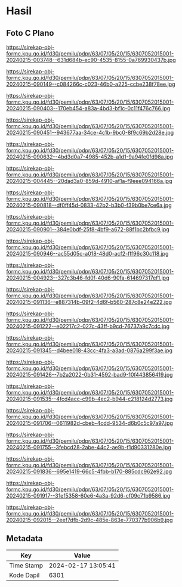 # Hasil

## Foto C Plano

https://sirekap-obj-formc.kpu.go.id/fd30/pemilu/pdpr/63/07/05/20/15/6307052015001-20240215-003748--631d684b-ec90-4535-8155-0a769930437b.jpg

https://sirekap-obj-formc.kpu.go.id/fd30/pemilu/pdpr/63/07/05/20/15/6307052015001-20240215-090149--c084266c-c023-46b0-a225-ccbe238f78ee.jpg

https://sirekap-obj-formc.kpu.go.id/fd30/pemilu/pdpr/63/07/05/20/15/6307052015001-20240215-090403--170eb454-a83a-4bd3-bf1c-0c11f476c766.jpg

https://sirekap-obj-formc.kpu.go.id/fd30/pemilu/pdpr/63/07/05/20/15/6307052015001-20240215-090451--943677aa-34ce-4c1b-9bc0-8f9c69b2d28e.jpg

https://sirekap-obj-formc.kpu.go.id/fd30/pemilu/pdpr/63/07/05/20/15/6307052015001-20240215-090632--4bd3d0a7-4985-452b-a1d1-9a94fe0fd98a.jpg

https://sirekap-obj-formc.kpu.go.id/fd30/pemilu/pdpr/63/07/05/20/15/6307052015001-20240215-004445--20dad3a0-859d-4910-af1a-f9eee094166a.jpg

https://sirekap-obj-formc.kpu.go.id/fd30/pemilu/pdpr/63/07/05/20/15/6307052015001-20240215-090818--df0ff45d-0833-42b2-b3b0-f39b0be7ce6a.jpg

https://sirekap-obj-formc.kpu.go.id/fd30/pemilu/pdpr/63/07/05/20/15/6307052015001-20240215-090901--384e0bdf-25f8-4bf9-a672-88f1bc2bfbc9.jpg

https://sirekap-obj-formc.kpu.go.id/fd30/pemilu/pdpr/63/07/05/20/15/6307052015001-20240215-090946--ac55d05c-a018-48d0-acf2-fff96c30c118.jpg

https://sirekap-obj-formc.kpu.go.id/fd30/pemilu/pdpr/63/07/05/20/15/6307052015001-20240215-004923--327c3b46-fd0f-40d6-90fa-614697317ef1.jpg

https://sirekap-obj-formc.kpu.go.id/fd30/pemilu/pdpr/63/07/05/20/15/6307052015001-20240215-091136--e887314b-09f2-4d6f-b560-287c8e24e222.jpg

https://sirekap-obj-formc.kpu.go.id/fd30/pemilu/pdpr/63/07/05/20/15/6307052015001-20240215-091222--e02217c2-027c-43ff-b9cd-76737a9c7cdc.jpg

https://sirekap-obj-formc.kpu.go.id/fd30/pemilu/pdpr/63/07/05/20/15/6307052015001-20240215-091345--d4bee018-43cc-4fa3-a3ad-0876a299f3ae.jpg

https://sirekap-obj-formc.kpu.go.id/fd30/pemilu/pdpr/63/07/05/20/15/6307052015001-20240215-091426--7b2a2022-0b31-4592-bad9-10f443856419.jpg

https://sirekap-obj-formc.kpu.go.id/fd30/pemilu/pdpr/63/07/05/20/15/6307052015001-20240215-091535--4fcd4acc-c99b-4ec2-b944-c218124d2773.jpg

https://sirekap-obj-formc.kpu.go.id/fd30/pemilu/pdpr/63/07/05/20/15/6307052015001-20240215-091706--0611982d-cbeb-4cdd-9534-d6b0c5c97a97.jpg

https://sirekap-obj-formc.kpu.go.id/fd30/pemilu/pdpr/63/07/05/20/15/6307052015001-20240215-091755--3febcd28-2abe-44c2-ae9b-f1d90331280e.jpg

https://sirekap-obj-formc.kpu.go.id/fd30/pemilu/pdpr/63/07/05/20/15/6307052015001-20240215-091836--695e1419-66c5-4fbb-b170-885cdc962e92.jpg

https://sirekap-obj-formc.kpu.go.id/fd30/pemilu/pdpr/63/07/05/20/15/6307052015001-20240215-091917--31ef5358-60e6-4a3a-92d6-cf09c71b9586.jpg

https://sirekap-obj-formc.kpu.go.id/fd30/pemilu/pdpr/63/07/05/20/15/6307052015001-20240215-092015--2eef7dfb-2d9c-485e-863e-770377b906b9.jpg


## Metadata

| Key        | Value               |
| ---------- | ------------------- |
| Time Stamp | 2024-02-17 13:05:41 |
| Kode Dapil | 6301                |



